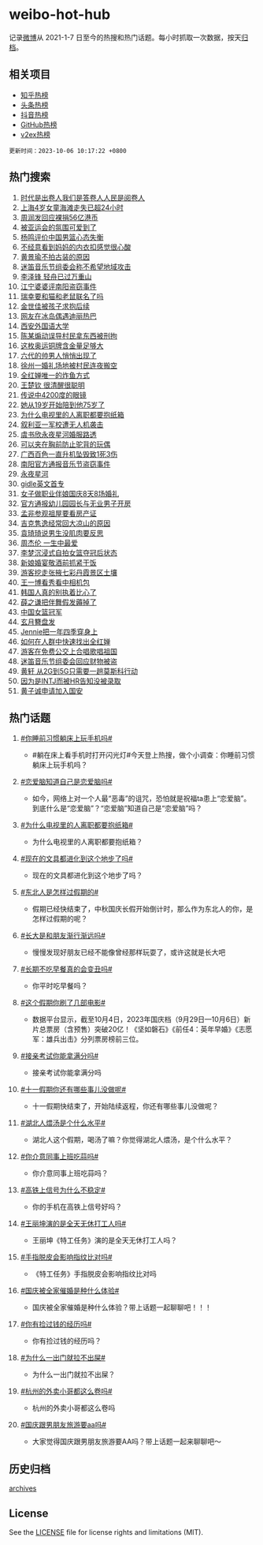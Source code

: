 # weibo-hot-hub

记录[微博](https://www.weibo.com)从 2021-1-7 日至今的热搜和热门话题。每小时抓取一次数据，按天[归档](archives)。

## 相关项目

- [知乎热榜](https://github.com/lonnyzhang423/zhihu-hot-hub)
- [头条热榜](https://github.com/lonnyzhang423/toutiao-hot-hub)
- [抖音热榜](https://github.com/lonnyzhang423/douyin-hot-hub)
- [GitHub热榜](https://github.com/lonnyzhang423/github-hot-hub)
- [v2ex热榜](https://github.com/lonnyzhang423/v2ex-hot-hub)


`更新时间：2023-10-06 10:17:22 +0800`

## 热门搜索

1. [时代是出卷人我们是答卷人人民是阅卷人](https://m.weibo.cn/search?containerid=100103type%3D1%26t%3D10%26q%3D%23%E6%97%B6%E4%BB%A3%E6%98%AF%E5%87%BA%E5%8D%B7%E4%BA%BA%E6%88%91%E4%BB%AC%E6%98%AF%E7%AD%94%E5%8D%B7%E4%BA%BA%E4%BA%BA%E6%B0%91%E6%98%AF%E9%98%85%E5%8D%B7%E4%BA%BA%23&stream_entry_id=51&isnewpage=1&extparam=seat%3D1%26cate%3D10103%26dgr%3D0%26pos%3D0%26q%3D%2523%25E6%2597%25B6%25E4%25BB%25A3%25E6%2598%25AF%25E5%2587%25BA%25E5%258D%25B7%25E4%25BA%25BA%25E6%2588%2591%25E4%25BB%25AC%25E6%2598%25AF%25E7%25AD%2594%25E5%258D%25B7%25E4%25BA%25BA%25E4%25BA%25BA%25E6%25B0%2591%25E6%2598%25AF%25E9%2598%2585%25E5%258D%25B7%25E4%25BA%25BA%2523%26c_type%3D51%26filter_type%3Drealtimehot%26stream_entry_id%3D51%26display_time%3D1696558641%26pre_seqid%3D169655864114902715671)
1. [上海4岁女童海滩走失已超24小时](https://m.weibo.cn/search?containerid=100103type%3D1%26t%3D10%26q%3D%23%E4%B8%8A%E6%B5%B74%E5%B2%81%E5%A5%B3%E7%AB%A5%E6%B5%B7%E6%BB%A9%E8%B5%B0%E5%A4%B1%E5%B7%B2%E8%B6%8524%E5%B0%8F%E6%97%B6%23&stream_entry_id=31&isnewpage=1&extparam=seat%3D1%26cate%3D5001%26band_rank%3D1%26pos%3D0%26q%3D%2523%25E4%25B8%258A%25E6%25B5%25B74%25E5%25B2%2581%25E5%25A5%25B3%25E7%25AB%25A5%25E6%25B5%25B7%25E6%25BB%25A9%25E8%25B5%25B0%25E5%25A4%25B1%25E5%25B7%25B2%25E8%25B6%258524%25E5%25B0%258F%25E6%2597%25B6%2523%26flag%3D2%26dgr%3D0%26filter_type%3Drealtimehot%26stream_entry_id%3D31%26realpos%3D1%26c_type%3D31%26lcate%3D5001%26display_time%3D1696558641%26pre_seqid%3D169655864114902715671)
1. [周润发回应裸捐56亿港币](https://m.weibo.cn/search?containerid=100103type%3D1%26t%3D10%26q%3D%23%E5%91%A8%E6%B6%A6%E5%8F%91%E5%9B%9E%E5%BA%94%E8%A3%B8%E6%8D%9056%E4%BA%BF%E6%B8%AF%E5%B8%81%23&stream_entry_id=31&isnewpage=1&extparam=seat%3D1%26cate%3D5001%26band_rank%3D2%26pos%3D1%26q%3D%2523%25E5%2591%25A8%25E6%25B6%25A6%25E5%258F%2591%25E5%259B%259E%25E5%25BA%2594%25E8%25A3%25B8%25E6%258D%259056%25E4%25BA%25BF%25E6%25B8%25AF%25E5%25B8%2581%2523%26flag%3D2%26dgr%3D0%26filter_type%3Drealtimehot%26stream_entry_id%3D31%26realpos%3D2%26c_type%3D31%26lcate%3D5001%26display_time%3D1696558641%26pre_seqid%3D169655864114902715671)
1. [被亚运会的氛围可爱到了](https://m.weibo.cn/search?containerid=100103type%3D1%26t%3D10%26q%3D%23%E8%A2%AB%E4%BA%9A%E8%BF%90%E4%BC%9A%E7%9A%84%E6%B0%9B%E5%9B%B4%E5%8F%AF%E7%88%B1%E5%88%B0%E4%BA%86%23&stream_entry_id=31&isnewpage=1&extparam=seat%3D1%26cate%3D5001%26band_rank%3D3%26pos%3D2%26q%3D%2523%25E8%25A2%25AB%25E4%25BA%259A%25E8%25BF%2590%25E4%25BC%259A%25E7%259A%2584%25E6%25B0%259B%25E5%259B%25B4%25E5%258F%25AF%25E7%2588%25B1%25E5%2588%25B0%25E4%25BA%2586%2523%26flag%3D0%26dgr%3D0%26filter_type%3Drealtimehot%26stream_entry_id%3D31%26realpos%3D3%26c_type%3D31%26lcate%3D5001%26display_time%3D1696558641%26pre_seqid%3D169655864114902715671)
1. [杨鸣评价中国男篮心态失衡](https://m.weibo.cn/search?containerid=100103type%3D1%26t%3D10%26q%3D%23%E6%9D%A8%E9%B8%A3%E8%AF%84%E4%BB%B7%E4%B8%AD%E5%9B%BD%E7%94%B7%E7%AF%AE%E5%BF%83%E6%80%81%E5%A4%B1%E8%A1%A1%23&stream_entry_id=31&isnewpage=1&extparam=seat%3D1%26cate%3D5001%26band_rank%3D4%26pos%3D3%26q%3D%2523%25E6%259D%25A8%25E9%25B8%25A3%25E8%25AF%2584%25E4%25BB%25B7%25E4%25B8%25AD%25E5%259B%25BD%25E7%2594%25B7%25E7%25AF%25AE%25E5%25BF%2583%25E6%2580%2581%25E5%25A4%25B1%25E8%25A1%25A1%2523%26flag%3D1%26dgr%3D0%26filter_type%3Drealtimehot%26stream_entry_id%3D31%26realpos%3D4%26c_type%3D31%26lcate%3D5001%26display_time%3D1696558641%26pre_seqid%3D169655864114902715671)
1. [不经意看到妈妈的内衣扣感觉很心酸](https://m.weibo.cn/search?containerid=100103type%3D1%26t%3D10%26q%3D%23%E4%B8%8D%E7%BB%8F%E6%84%8F%E7%9C%8B%E5%88%B0%E5%A6%88%E5%A6%88%E7%9A%84%E5%86%85%E8%A1%A3%E6%89%A3%E6%84%9F%E8%A7%89%E5%BE%88%E5%BF%83%E9%85%B8%23&stream_entry_id=31&isnewpage=1&extparam=seat%3D1%26cate%3D5001%26band_rank%3D5%26pos%3D4%26q%3D%2523%25E4%25B8%258D%25E7%25BB%258F%25E6%2584%258F%25E7%259C%258B%25E5%2588%25B0%25E5%25A6%2588%25E5%25A6%2588%25E7%259A%2584%25E5%2586%2585%25E8%25A1%25A3%25E6%2589%25A3%25E6%2584%259F%25E8%25A7%2589%25E5%25BE%2588%25E5%25BF%2583%25E9%2585%25B8%2523%26flag%3D1%26dgr%3D0%26filter_type%3Drealtimehot%26stream_entry_id%3D31%26realpos%3D5%26c_type%3D31%26lcate%3D5001%26display_time%3D1696558641%26pre_seqid%3D169655864114902715671)
1. [黄景瑜不拍古装的原因](https://m.weibo.cn/search?containerid=100103type%3D1%26t%3D10%26q%3D%23%E9%BB%84%E6%99%AF%E7%91%9C%E4%B8%8D%E6%8B%8D%E5%8F%A4%E8%A3%85%E7%9A%84%E5%8E%9F%E5%9B%A0%23&stream_entry_id=31&isnewpage=1&extparam=seat%3D1%26cate%3D5001%26band_rank%3D6%26pos%3D5%26q%3D%2523%25E9%25BB%2584%25E6%2599%25AF%25E7%2591%259C%25E4%25B8%258D%25E6%258B%258D%25E5%258F%25A4%25E8%25A3%2585%25E7%259A%2584%25E5%258E%259F%25E5%259B%25A0%2523%26flag%3D2%26dgr%3D0%26filter_type%3Drealtimehot%26stream_entry_id%3D31%26realpos%3D6%26c_type%3D31%26lcate%3D5001%26display_time%3D1696558641%26pre_seqid%3D169655864114902715671)
1. [迷笛音乐节组委会称不希望地域攻击](https://m.weibo.cn/search?containerid=100103type%3D1%26t%3D10%26q%3D%23%E8%BF%B7%E7%AC%9B%E9%9F%B3%E4%B9%90%E8%8A%82%E7%BB%84%E5%A7%94%E4%BC%9A%E7%A7%B0%E4%B8%8D%E5%B8%8C%E6%9C%9B%E5%9C%B0%E5%9F%9F%E6%94%BB%E5%87%BB%23&stream_entry_id=31&isnewpage=1&extparam=seat%3D1%26cate%3D5001%26band_rank%3D7%26pos%3D6%26q%3D%2523%25E8%25BF%25B7%25E7%25AC%259B%25E9%259F%25B3%25E4%25B9%2590%25E8%258A%2582%25E7%25BB%2584%25E5%25A7%2594%25E4%25BC%259A%25E7%25A7%25B0%25E4%25B8%258D%25E5%25B8%258C%25E6%259C%259B%25E5%259C%25B0%25E5%259F%259F%25E6%2594%25BB%25E5%2587%25BB%2523%26flag%3D1%26dgr%3D0%26filter_type%3Drealtimehot%26stream_entry_id%3D31%26realpos%3D7%26c_type%3D31%26lcate%3D5001%26display_time%3D1696558641%26pre_seqid%3D169655864114902715671)
1. [李泽锋 轻舟已过万重山](https://m.weibo.cn/search?containerid=100103type%3D1%26t%3D10%26q%3D%E6%9D%8E%E6%B3%BD%E9%94%8B+%E8%BD%BB%E8%88%9F%E5%B7%B2%E8%BF%87%E4%B8%87%E9%87%8D%E5%B1%B1&stream_entry_id=31&isnewpage=1&extparam=seat%3D1%26cate%3D5001%26band_rank%3D8%26pos%3D7%26q%3D%25E6%259D%258E%25E6%25B3%25BD%25E9%2594%258B%2520%25E8%25BD%25BB%25E8%2588%259F%25E5%25B7%25B2%25E8%25BF%2587%25E4%25B8%2587%25E9%2587%258D%25E5%25B1%25B1%26flag%3D0%26dgr%3D0%26filter_type%3Drealtimehot%26stream_entry_id%3D31%26realpos%3D8%26c_type%3D31%26lcate%3D5001%26display_time%3D1696558641%26pre_seqid%3D169655864114902715671)
1. [江宁婆婆评南阳盗窃事件](https://m.weibo.cn/search?containerid=100103type%3D1%26t%3D10%26q%3D%E6%B1%9F%E5%AE%81%E5%A9%86%E5%A9%86%E8%AF%84%E5%8D%97%E9%98%B3%E7%9B%97%E7%AA%83%E4%BA%8B%E4%BB%B6&stream_entry_id=31&isnewpage=1&extparam=seat%3D1%26cate%3D5001%26band_rank%3D9%26pos%3D8%26q%3D%25E6%25B1%259F%25E5%25AE%2581%25E5%25A9%2586%25E5%25A9%2586%25E8%25AF%2584%25E5%258D%2597%25E9%2598%25B3%25E7%259B%2597%25E7%25AA%2583%25E4%25BA%258B%25E4%25BB%25B6%26flag%3D1%26dgr%3D0%26filter_type%3Drealtimehot%26stream_entry_id%3D31%26realpos%3D9%26c_type%3D31%26lcate%3D5001%26display_time%3D1696558641%26pre_seqid%3D169655864114902715671)
1. [瑞幸要和猫和老鼠联名了吗](https://m.weibo.cn/search?containerid=100103type%3D1%26t%3D10%26q%3D%23%E7%91%9E%E5%B9%B8%E8%A6%81%E5%92%8C%E7%8C%AB%E5%92%8C%E8%80%81%E9%BC%A0%E8%81%94%E5%90%8D%E4%BA%86%E5%90%97%23&stream_entry_id=31&isnewpage=1&extparam=seat%3D1%26cate%3D5001%26band_rank%3D10%26pos%3D9%26q%3D%2523%25E7%2591%259E%25E5%25B9%25B8%25E8%25A6%2581%25E5%2592%258C%25E7%258C%25AB%25E5%2592%258C%25E8%2580%2581%25E9%25BC%25A0%25E8%2581%2594%25E5%2590%258D%25E4%25BA%2586%25E5%2590%2597%2523%26flag%3D0%26dgr%3D0%26filter_type%3Drealtimehot%26stream_entry_id%3D31%26realpos%3D10%26c_type%3D31%26lcate%3D5001%26display_time%3D1696558641%26pre_seqid%3D169655864114902715671)
1. [金世佳被孩子求抱后续](https://m.weibo.cn/search?containerid=100103type%3D1%26t%3D10%26q%3D%23%E9%87%91%E4%B8%96%E4%BD%B3%E8%A2%AB%E5%AD%A9%E5%AD%90%E6%B1%82%E6%8A%B1%E5%90%8E%E7%BB%AD%23&stream_entry_id=31&isnewpage=1&extparam=seat%3D1%26cate%3D5001%26band_rank%3D11%26pos%3D10%26q%3D%2523%25E9%2587%2591%25E4%25B8%2596%25E4%25BD%25B3%25E8%25A2%25AB%25E5%25AD%25A9%25E5%25AD%2590%25E6%25B1%2582%25E6%258A%25B1%25E5%2590%258E%25E7%25BB%25AD%2523%26flag%3D2%26dgr%3D0%26filter_type%3Drealtimehot%26stream_entry_id%3D31%26realpos%3D11%26c_type%3D31%26lcate%3D5001%26display_time%3D1696558641%26pre_seqid%3D169655864114902715671)
1. [网友在冰岛偶遇迪丽热巴](https://m.weibo.cn/search?containerid=100103type%3D1%26t%3D10%26q%3D%23%E7%BD%91%E5%8F%8B%E5%9C%A8%E5%86%B0%E5%B2%9B%E5%81%B6%E9%81%87%E8%BF%AA%E4%B8%BD%E7%83%AD%E5%B7%B4%23&stream_entry_id=31&isnewpage=1&extparam=seat%3D1%26cate%3D5001%26band_rank%3D12%26pos%3D11%26q%3D%2523%25E7%25BD%2591%25E5%258F%258B%25E5%259C%25A8%25E5%2586%25B0%25E5%25B2%259B%25E5%2581%25B6%25E9%2581%2587%25E8%25BF%25AA%25E4%25B8%25BD%25E7%2583%25AD%25E5%25B7%25B4%2523%26flag%3D2%26dgr%3D0%26filter_type%3Drealtimehot%26stream_entry_id%3D31%26realpos%3D12%26c_type%3D31%26lcate%3D5001%26display_time%3D1696558641%26pre_seqid%3D169655864114902715671)
1. [西安外国语大学](https://m.weibo.cn/search?containerid=100103type%3D1%26t%3D10%26q%3D%E8%A5%BF%E5%AE%89%E5%A4%96%E5%9B%BD%E8%AF%AD%E5%A4%A7%E5%AD%A6&stream_entry_id=31&isnewpage=1&extparam=seat%3D1%26cate%3D5001%26band_rank%3D13%26pos%3D12%26q%3D%25E8%25A5%25BF%25E5%25AE%2589%25E5%25A4%2596%25E5%259B%25BD%25E8%25AF%25AD%25E5%25A4%25A7%25E5%25AD%25A6%26flag%3D2%26dgr%3D0%26filter_type%3Drealtimehot%26stream_entry_id%3D31%26realpos%3D13%26c_type%3D31%26lcate%3D5001%26display_time%3D1696558641%26pre_seqid%3D169655864114902715671)
1. [陈某煽动误导村民拿东西被刑拘](https://m.weibo.cn/search?containerid=100103type%3D1%26t%3D10%26q%3D%23%E9%99%88%E6%9F%90%E7%85%BD%E5%8A%A8%E8%AF%AF%E5%AF%BC%E6%9D%91%E6%B0%91%E6%8B%BF%E4%B8%9C%E8%A5%BF%E8%A2%AB%E5%88%91%E6%8B%98%23&stream_entry_id=31&isnewpage=1&extparam=seat%3D1%26cate%3D5001%26band_rank%3D14%26pos%3D13%26q%3D%2523%25E9%2599%2588%25E6%259F%2590%25E7%2585%25BD%25E5%258A%25A8%25E8%25AF%25AF%25E5%25AF%25BC%25E6%259D%2591%25E6%25B0%2591%25E6%258B%25BF%25E4%25B8%259C%25E8%25A5%25BF%25E8%25A2%25AB%25E5%2588%2591%25E6%258B%2598%2523%26flag%3D0%26dgr%3D0%26filter_type%3Drealtimehot%26stream_entry_id%3D31%26realpos%3D14%26c_type%3D31%26lcate%3D5001%26display_time%3D1696558641%26pre_seqid%3D169655864114902715671)
1. [这枚奥运铜牌含金量足够大](https://m.weibo.cn/search?containerid=100103type%3D1%26t%3D10%26q%3D%23%E8%BF%99%E6%9E%9A%E5%A5%A5%E8%BF%90%E9%93%9C%E7%89%8C%E5%90%AB%E9%87%91%E9%87%8F%E8%B6%B3%E5%A4%9F%E5%A4%A7%23&stream_entry_id=31&isnewpage=1&extparam=seat%3D1%26cate%3D5001%26band_rank%3D15%26pos%3D14%26q%3D%2523%25E8%25BF%2599%25E6%259E%259A%25E5%25A5%25A5%25E8%25BF%2590%25E9%2593%259C%25E7%2589%258C%25E5%2590%25AB%25E9%2587%2591%25E9%2587%258F%25E8%25B6%25B3%25E5%25A4%259F%25E5%25A4%25A7%2523%26flag%3D0%26dgr%3D0%26filter_type%3Drealtimehot%26stream_entry_id%3D31%26realpos%3D15%26c_type%3D31%26lcate%3D5001%26display_time%3D1696558641%26pre_seqid%3D169655864114902715671)
1. [六代的帅男人悄悄出现了](https://m.weibo.cn/search?containerid=100103type%3D1%26t%3D10%26q%3D%23%E5%85%AD%E4%BB%A3%E7%9A%84%E5%B8%85%E7%94%B7%E4%BA%BA%E6%82%84%E6%82%84%E5%87%BA%E7%8E%B0%E4%BA%86%23&stream_entry_id=31&isnewpage=1&extparam=seat%3D1%26cate%3D5001%26band_rank%3D16%26pos%3D15%26q%3D%2523%25E5%2585%25AD%25E4%25BB%25A3%25E7%259A%2584%25E5%25B8%2585%25E7%2594%25B7%25E4%25BA%25BA%25E6%2582%2584%25E6%2582%2584%25E5%2587%25BA%25E7%258E%25B0%25E4%25BA%2586%2523%26flag%3D1%26dgr%3D0%26filter_type%3Drealtimehot%26stream_entry_id%3D31%26realpos%3D16%26c_type%3D31%26lcate%3D5001%26display_time%3D1696558641%26pre_seqid%3D169655864114902715671)
1. [徐州一婚礼场地被村民连夜搬空](https://m.weibo.cn/search?containerid=100103type%3D1%26t%3D10%26q%3D%23%E5%BE%90%E5%B7%9E%E4%B8%80%E5%A9%9A%E7%A4%BC%E5%9C%BA%E5%9C%B0%E8%A2%AB%E6%9D%91%E6%B0%91%E8%BF%9E%E5%A4%9C%E6%90%AC%E7%A9%BA%23&stream_entry_id=31&isnewpage=1&extparam=seat%3D1%26cate%3D5001%26band_rank%3D17%26pos%3D16%26q%3D%2523%25E5%25BE%2590%25E5%25B7%259E%25E4%25B8%2580%25E5%25A9%259A%25E7%25A4%25BC%25E5%259C%25BA%25E5%259C%25B0%25E8%25A2%25AB%25E6%259D%2591%25E6%25B0%2591%25E8%25BF%259E%25E5%25A4%259C%25E6%2590%25AC%25E7%25A9%25BA%2523%26flag%3D0%26dgr%3D0%26filter_type%3Drealtimehot%26stream_entry_id%3D31%26realpos%3D17%26c_type%3D31%26lcate%3D5001%26display_time%3D1696558641%26pre_seqid%3D169655864114902715671)
1. [全红婵唯一的炸鱼方式](https://m.weibo.cn/search?containerid=100103type%3D1%26t%3D10%26q%3D%23%E5%85%A8%E7%BA%A2%E5%A9%B5%E5%94%AF%E4%B8%80%E7%9A%84%E7%82%B8%E9%B1%BC%E6%96%B9%E5%BC%8F%23&stream_entry_id=31&isnewpage=1&extparam=seat%3D1%26cate%3D5001%26band_rank%3D18%26pos%3D17%26q%3D%2523%25E5%2585%25A8%25E7%25BA%25A2%25E5%25A9%25B5%25E5%2594%25AF%25E4%25B8%2580%25E7%259A%2584%25E7%2582%25B8%25E9%25B1%25BC%25E6%2596%25B9%25E5%25BC%258F%2523%26flag%3D0%26dgr%3D0%26filter_type%3Drealtimehot%26stream_entry_id%3D31%26realpos%3D18%26c_type%3D31%26lcate%3D5001%26display_time%3D1696558641%26pre_seqid%3D169655864114902715671)
1. [王楚钦 很清醒很聪明](https://m.weibo.cn/search?containerid=100103type%3D1%26t%3D10%26q%3D%E7%8E%8B%E6%A5%9A%E9%92%A6+%E5%BE%88%E6%B8%85%E9%86%92%E5%BE%88%E8%81%AA%E6%98%8E&stream_entry_id=31&isnewpage=1&extparam=seat%3D1%26cate%3D5001%26band_rank%3D19%26pos%3D18%26q%3D%25E7%258E%258B%25E6%25A5%259A%25E9%2592%25A6%2520%25E5%25BE%2588%25E6%25B8%2585%25E9%2586%2592%25E5%25BE%2588%25E8%2581%25AA%25E6%2598%258E%26flag%3D1%26dgr%3D0%26filter_type%3Drealtimehot%26stream_entry_id%3D31%26realpos%3D19%26c_type%3D31%26lcate%3D5001%26display_time%3D1696558641%26pre_seqid%3D169655864114902715671)
1. [传说中4200度的眼镜](https://m.weibo.cn/search?containerid=100103type%3D1%26t%3D10%26q%3D%E4%BC%A0%E8%AF%B4%E4%B8%AD4200%E5%BA%A6%E7%9A%84%E7%9C%BC%E9%95%9C&stream_entry_id=31&isnewpage=1&extparam=seat%3D1%26cate%3D5001%26band_rank%3D20%26pos%3D19%26q%3D%25E4%25BC%25A0%25E8%25AF%25B4%25E4%25B8%25AD4200%25E5%25BA%25A6%25E7%259A%2584%25E7%259C%25BC%25E9%2595%259C%26flag%3D1%26dgr%3D0%26filter_type%3Drealtimehot%26stream_entry_id%3D31%26realpos%3D20%26c_type%3D31%26lcate%3D5001%26display_time%3D1696558641%26pre_seqid%3D169655864114902715671)
1. [她从19岁开始陪到他75岁了](https://m.weibo.cn/search?containerid=100103type%3D1%26t%3D10%26q%3D%E5%A5%B9%E4%BB%8E19%E5%B2%81%E5%BC%80%E5%A7%8B%E9%99%AA%E5%88%B0%E4%BB%9675%E5%B2%81%E4%BA%86&stream_entry_id=31&isnewpage=1&extparam=seat%3D1%26cate%3D5001%26band_rank%3D21%26pos%3D20%26q%3D%25E5%25A5%25B9%25E4%25BB%258E19%25E5%25B2%2581%25E5%25BC%2580%25E5%25A7%258B%25E9%2599%25AA%25E5%2588%25B0%25E4%25BB%259675%25E5%25B2%2581%25E4%25BA%2586%26flag%3D0%26dgr%3D0%26filter_type%3Drealtimehot%26stream_entry_id%3D31%26realpos%3D21%26c_type%3D31%26lcate%3D5001%26display_time%3D1696558641%26pre_seqid%3D169655864114902715671)
1. [为什么电视里的人离职都要抱纸箱](https://m.weibo.cn/search?containerid=100103type%3D1%26t%3D10%26q%3D%23%E4%B8%BA%E4%BB%80%E4%B9%88%E7%94%B5%E8%A7%86%E9%87%8C%E7%9A%84%E4%BA%BA%E7%A6%BB%E8%81%8C%E9%83%BD%E8%A6%81%E6%8A%B1%E7%BA%B8%E7%AE%B1%23&stream_entry_id=31&isnewpage=1&extparam=seat%3D1%26cate%3D5001%26band_rank%3D22%26pos%3D21%26q%3D%2523%25E4%25B8%25BA%25E4%25BB%2580%25E4%25B9%2588%25E7%2594%25B5%25E8%25A7%2586%25E9%2587%258C%25E7%259A%2584%25E4%25BA%25BA%25E7%25A6%25BB%25E8%2581%258C%25E9%2583%25BD%25E8%25A6%2581%25E6%258A%25B1%25E7%25BA%25B8%25E7%25AE%25B1%2523%26flag%3D1%26dgr%3D0%26filter_type%3Drealtimehot%26stream_entry_id%3D31%26realpos%3D22%26c_type%3D31%26lcate%3D5001%26display_time%3D1696558641%26pre_seqid%3D169655864114902715671)
1. [叙利亚一军校遭无人机袭击](https://m.weibo.cn/search?containerid=100103type%3D1%26t%3D10%26q%3D%23%E5%8F%99%E5%88%A9%E4%BA%9A%E4%B8%80%E5%86%9B%E6%A0%A1%E9%81%AD%E6%97%A0%E4%BA%BA%E6%9C%BA%E8%A2%AD%E5%87%BB%23&stream_entry_id=31&isnewpage=1&extparam=seat%3D1%26cate%3D5001%26band_rank%3D23%26pos%3D22%26q%3D%2523%25E5%258F%2599%25E5%2588%25A9%25E4%25BA%259A%25E4%25B8%2580%25E5%2586%259B%25E6%25A0%25A1%25E9%2581%25AD%25E6%2597%25A0%25E4%25BA%25BA%25E6%259C%25BA%25E8%25A2%25AD%25E5%2587%25BB%2523%26flag%3D0%26dgr%3D0%26filter_type%3Drealtimehot%26stream_entry_id%3D31%26realpos%3D23%26c_type%3D31%26lcate%3D5001%26display_time%3D1696558641%26pre_seqid%3D169655864114902715671)
1. [虞书欣永夜星河婚服路透](https://m.weibo.cn/search?containerid=100103type%3D1%26t%3D10%26q%3D%23%E8%99%9E%E4%B9%A6%E6%AC%A3%E6%B0%B8%E5%A4%9C%E6%98%9F%E6%B2%B3%E5%A9%9A%E6%9C%8D%E8%B7%AF%E9%80%8F%23&stream_entry_id=31&isnewpage=1&extparam=seat%3D1%26cate%3D5001%26band_rank%3D24%26pos%3D23%26q%3D%2523%25E8%2599%259E%25E4%25B9%25A6%25E6%25AC%25A3%25E6%25B0%25B8%25E5%25A4%259C%25E6%2598%259F%25E6%25B2%25B3%25E5%25A9%259A%25E6%259C%258D%25E8%25B7%25AF%25E9%2580%258F%2523%26flag%3D0%26dgr%3D0%26filter_type%3Drealtimehot%26stream_entry_id%3D31%26realpos%3D24%26c_type%3D31%26lcate%3D5001%26display_time%3D1696558641%26pre_seqid%3D169655864114902715671)
1. [可以夹在胸前防止驼背的玩偶](https://m.weibo.cn/search?containerid=100103type%3D1%26t%3D10%26q%3D%E5%8F%AF%E4%BB%A5%E5%A4%B9%E5%9C%A8%E8%83%B8%E5%89%8D%E9%98%B2%E6%AD%A2%E9%A9%BC%E8%83%8C%E7%9A%84%E7%8E%A9%E5%81%B6&stream_entry_id=31&isnewpage=1&extparam=seat%3D1%26cate%3D5001%26band_rank%3D25%26pos%3D24%26q%3D%25E5%258F%25AF%25E4%25BB%25A5%25E5%25A4%25B9%25E5%259C%25A8%25E8%2583%25B8%25E5%2589%258D%25E9%2598%25B2%25E6%25AD%25A2%25E9%25A9%25BC%25E8%2583%258C%25E7%259A%2584%25E7%258E%25A9%25E5%2581%25B6%26flag%3D0%26dgr%3D0%26filter_type%3Drealtimehot%26stream_entry_id%3D31%26realpos%3D25%26c_type%3D31%26lcate%3D5001%26display_time%3D1696558641%26pre_seqid%3D169655864114902715671)
1. [广西百色一直升机坠毁致1死3伤](https://m.weibo.cn/search?containerid=100103type%3D1%26t%3D10%26q%3D%23%E5%B9%BF%E8%A5%BF%E7%99%BE%E8%89%B2%E4%B8%80%E7%9B%B4%E5%8D%87%E6%9C%BA%E5%9D%A0%E6%AF%81%E8%87%B41%E6%AD%BB3%E4%BC%A4%23&stream_entry_id=31&isnewpage=1&extparam=seat%3D1%26cate%3D5001%26band_rank%3D26%26pos%3D25%26q%3D%2523%25E5%25B9%25BF%25E8%25A5%25BF%25E7%2599%25BE%25E8%2589%25B2%25E4%25B8%2580%25E7%259B%25B4%25E5%258D%2587%25E6%259C%25BA%25E5%259D%25A0%25E6%25AF%2581%25E8%2587%25B41%25E6%25AD%25BB3%25E4%25BC%25A4%2523%26flag%3D0%26dgr%3D0%26filter_type%3Drealtimehot%26stream_entry_id%3D31%26realpos%3D26%26c_type%3D31%26lcate%3D5001%26display_time%3D1696558641%26pre_seqid%3D169655864114902715671)
1. [南阳官方通报音乐节盗窃事件](https://m.weibo.cn/search?containerid=100103type%3D1%26t%3D10%26q%3D%23%E5%8D%97%E9%98%B3%E5%AE%98%E6%96%B9%E9%80%9A%E6%8A%A5%E9%9F%B3%E4%B9%90%E8%8A%82%E7%9B%97%E7%AA%83%E4%BA%8B%E4%BB%B6%23&stream_entry_id=31&isnewpage=1&extparam=seat%3D1%26cate%3D5001%26band_rank%3D27%26pos%3D26%26q%3D%2523%25E5%258D%2597%25E9%2598%25B3%25E5%25AE%2598%25E6%2596%25B9%25E9%2580%259A%25E6%258A%25A5%25E9%259F%25B3%25E4%25B9%2590%25E8%258A%2582%25E7%259B%2597%25E7%25AA%2583%25E4%25BA%258B%25E4%25BB%25B6%2523%26flag%3D0%26dgr%3D0%26filter_type%3Drealtimehot%26stream_entry_id%3D31%26realpos%3D27%26c_type%3D31%26lcate%3D5001%26display_time%3D1696558641%26pre_seqid%3D169655864114902715671)
1. [永夜星河](https://m.weibo.cn/search?containerid=100103type%3D1%26t%3D10%26q%3D%E6%B0%B8%E5%A4%9C%E6%98%9F%E6%B2%B3&stream_entry_id=31&isnewpage=1&extparam=seat%3D1%26cate%3D5001%26band_rank%3D28%26pos%3D27%26q%3D%25E6%25B0%25B8%25E5%25A4%259C%25E6%2598%259F%25E6%25B2%25B3%26flag%3D1%26dgr%3D0%26filter_type%3Drealtimehot%26stream_entry_id%3D31%26realpos%3D28%26c_type%3D31%26lcate%3D5001%26display_time%3D1696558641%26pre_seqid%3D169655864114902715671)
1. [gidle英文首专](https://m.weibo.cn/search?containerid=100103type%3D1%26t%3D10%26q%3D%23gidle%E8%8B%B1%E6%96%87%E9%A6%96%E4%B8%93%23&stream_entry_id=31&isnewpage=1&extparam=seat%3D1%26cate%3D5001%26band_rank%3D29%26pos%3D28%26q%3D%2523gidle%25E8%258B%25B1%25E6%2596%2587%25E9%25A6%2596%25E4%25B8%2593%2523%26flag%3D1%26dgr%3D0%26filter_type%3Drealtimehot%26stream_entry_id%3D31%26realpos%3D29%26c_type%3D31%26lcate%3D5001%26display_time%3D1696558641%26pre_seqid%3D169655864114902715671)
1. [女子做职业伴娘国庆8天8场婚礼](https://m.weibo.cn/search?containerid=100103type%3D1%26t%3D10%26q%3D%23%E5%A5%B3%E5%AD%90%E5%81%9A%E8%81%8C%E4%B8%9A%E4%BC%B4%E5%A8%98%E5%9B%BD%E5%BA%868%E5%A4%A98%E5%9C%BA%E5%A9%9A%E7%A4%BC%23&stream_entry_id=31&isnewpage=1&extparam=seat%3D1%26cate%3D5001%26band_rank%3D30%26pos%3D29%26q%3D%2523%25E5%25A5%25B3%25E5%25AD%2590%25E5%2581%259A%25E8%2581%258C%25E4%25B8%259A%25E4%25BC%25B4%25E5%25A8%2598%25E5%259B%25BD%25E5%25BA%25868%25E5%25A4%25A98%25E5%259C%25BA%25E5%25A9%259A%25E7%25A4%25BC%2523%26flag%3D0%26dgr%3D0%26filter_type%3Drealtimehot%26stream_entry_id%3D31%26realpos%3D30%26c_type%3D31%26lcate%3D5001%26display_time%3D1696558641%26pre_seqid%3D169655864114902715671)
1. [官方通报幼儿园园长与无业男子开房](https://m.weibo.cn/search?containerid=100103type%3D1%26t%3D10%26q%3D%23%E5%AE%98%E6%96%B9%E9%80%9A%E6%8A%A5%E5%B9%BC%E5%84%BF%E5%9B%AD%E5%9B%AD%E9%95%BF%E4%B8%8E%E6%97%A0%E4%B8%9A%E7%94%B7%E5%AD%90%E5%BC%80%E6%88%BF%23&stream_entry_id=31&isnewpage=1&extparam=seat%3D1%26cate%3D5001%26band_rank%3D31%26pos%3D30%26q%3D%2523%25E5%25AE%2598%25E6%2596%25B9%25E9%2580%259A%25E6%258A%25A5%25E5%25B9%25BC%25E5%2584%25BF%25E5%259B%25AD%25E5%259B%25AD%25E9%2595%25BF%25E4%25B8%258E%25E6%2597%25A0%25E4%25B8%259A%25E7%2594%25B7%25E5%25AD%2590%25E5%25BC%2580%25E6%2588%25BF%2523%26flag%3D1%26dgr%3D0%26filter_type%3Drealtimehot%26stream_entry_id%3D31%26realpos%3D31%26c_type%3D31%26lcate%3D5001%26display_time%3D1696558641%26pre_seqid%3D169655864114902715671)
1. [孟非参观祖屋要看房产证](https://m.weibo.cn/search?containerid=100103type%3D1%26t%3D10%26q%3D%23%E5%AD%9F%E9%9D%9E%E5%8F%82%E8%A7%82%E7%A5%96%E5%B1%8B%E8%A6%81%E7%9C%8B%E6%88%BF%E4%BA%A7%E8%AF%81%23&stream_entry_id=31&isnewpage=1&extparam=seat%3D1%26cate%3D5001%26band_rank%3D32%26pos%3D31%26q%3D%2523%25E5%25AD%259F%25E9%259D%259E%25E5%258F%2582%25E8%25A7%2582%25E7%25A5%2596%25E5%25B1%258B%25E8%25A6%2581%25E7%259C%258B%25E6%2588%25BF%25E4%25BA%25A7%25E8%25AF%2581%2523%26flag%3D1%26dgr%3D0%26filter_type%3Drealtimehot%26stream_entry_id%3D31%26realpos%3D32%26c_type%3D31%26lcate%3D5001%26display_time%3D1696558641%26pre_seqid%3D169655864114902715671)
1. [吉克隽逸经常回大凉山的原因](https://m.weibo.cn/search?containerid=100103type%3D1%26t%3D10%26q%3D%23%E5%90%89%E5%85%8B%E9%9A%BD%E9%80%B8%E7%BB%8F%E5%B8%B8%E5%9B%9E%E5%A4%A7%E5%87%89%E5%B1%B1%E7%9A%84%E5%8E%9F%E5%9B%A0%23&stream_entry_id=31&isnewpage=1&extparam=seat%3D1%26cate%3D5001%26band_rank%3D33%26pos%3D32%26q%3D%2523%25E5%2590%2589%25E5%2585%258B%25E9%259A%25BD%25E9%2580%25B8%25E7%25BB%258F%25E5%25B8%25B8%25E5%259B%259E%25E5%25A4%25A7%25E5%2587%2589%25E5%25B1%25B1%25E7%259A%2584%25E5%258E%259F%25E5%259B%25A0%2523%26flag%3D1%26dgr%3D0%26filter_type%3Drealtimehot%26stream_entry_id%3D31%26realpos%3D33%26c_type%3D31%26lcate%3D5001%26display_time%3D1696558641%26pre_seqid%3D169655864114902715671)
1. [袁琦琦说男生没肌肉要反思](https://m.weibo.cn/search?containerid=100103type%3D1%26t%3D10%26q%3D%23%E8%A2%81%E7%90%A6%E7%90%A6%E8%AF%B4%E7%94%B7%E7%94%9F%E6%B2%A1%E8%82%8C%E8%82%89%E8%A6%81%E5%8F%8D%E6%80%9D%23&stream_entry_id=31&isnewpage=1&extparam=seat%3D1%26cate%3D5001%26band_rank%3D34%26pos%3D33%26q%3D%2523%25E8%25A2%2581%25E7%2590%25A6%25E7%2590%25A6%25E8%25AF%25B4%25E7%2594%25B7%25E7%2594%259F%25E6%25B2%25A1%25E8%2582%258C%25E8%2582%2589%25E8%25A6%2581%25E5%258F%258D%25E6%2580%259D%2523%26flag%3D1%26dgr%3D0%26filter_type%3Drealtimehot%26stream_entry_id%3D31%26realpos%3D34%26c_type%3D31%26lcate%3D5001%26display_time%3D1696558641%26pre_seqid%3D169655864114902715671)
1. [周杰伦 一生中最爱](https://m.weibo.cn/search?containerid=100103type%3D1%26t%3D10%26q%3D%E5%91%A8%E6%9D%B0%E4%BC%A6+%E4%B8%80%E7%94%9F%E4%B8%AD%E6%9C%80%E7%88%B1&stream_entry_id=31&isnewpage=1&extparam=seat%3D1%26cate%3D5001%26band_rank%3D35%26pos%3D34%26q%3D%25E5%2591%25A8%25E6%259D%25B0%25E4%25BC%25A6%2520%25E4%25B8%2580%25E7%2594%259F%25E4%25B8%25AD%25E6%259C%2580%25E7%2588%25B1%26flag%3D1%26dgr%3D0%26filter_type%3Drealtimehot%26stream_entry_id%3D31%26realpos%3D35%26c_type%3D31%26lcate%3D5001%26display_time%3D1696558641%26pre_seqid%3D169655864114902715671)
1. [李梦沉浸式自拍女篮夺冠后状态](https://m.weibo.cn/search?containerid=100103type%3D1%26t%3D10%26q%3D%23%E6%9D%8E%E6%A2%A6%E6%B2%89%E6%B5%B8%E5%BC%8F%E8%87%AA%E6%8B%8D%E5%A5%B3%E7%AF%AE%E5%A4%BA%E5%86%A0%E5%90%8E%E7%8A%B6%E6%80%81%23&stream_entry_id=31&isnewpage=1&extparam=seat%3D1%26cate%3D5001%26band_rank%3D36%26pos%3D35%26q%3D%2523%25E6%259D%258E%25E6%25A2%25A6%25E6%25B2%2589%25E6%25B5%25B8%25E5%25BC%258F%25E8%2587%25AA%25E6%258B%258D%25E5%25A5%25B3%25E7%25AF%25AE%25E5%25A4%25BA%25E5%2586%25A0%25E5%2590%258E%25E7%258A%25B6%25E6%2580%2581%2523%26flag%3D1%26dgr%3D0%26filter_type%3Drealtimehot%26stream_entry_id%3D31%26realpos%3D36%26c_type%3D31%26lcate%3D5001%26display_time%3D1696558641%26pre_seqid%3D169655864114902715671)
1. [新娘婚宴敬酒前抓紧干饭](https://m.weibo.cn/search?containerid=100103type%3D1%26t%3D10%26q%3D%23%E6%96%B0%E5%A8%98%E5%A9%9A%E5%AE%B4%E6%95%AC%E9%85%92%E5%89%8D%E6%8A%93%E7%B4%A7%E5%B9%B2%E9%A5%AD%23&stream_entry_id=31&isnewpage=1&extparam=seat%3D1%26cate%3D5001%26band_rank%3D37%26pos%3D36%26q%3D%2523%25E6%2596%25B0%25E5%25A8%2598%25E5%25A9%259A%25E5%25AE%25B4%25E6%2595%25AC%25E9%2585%2592%25E5%2589%258D%25E6%258A%2593%25E7%25B4%25A7%25E5%25B9%25B2%25E9%25A5%25AD%2523%26flag%3D1%26dgr%3D0%26filter_type%3Drealtimehot%26stream_entry_id%3D31%26realpos%3D37%26c_type%3D31%26lcate%3D5001%26display_time%3D1696558641%26pre_seqid%3D169655864114902715671)
1. [游客挖走张掖七彩丹霞景区土壤](https://m.weibo.cn/search?containerid=100103type%3D1%26t%3D10%26q%3D%23%E6%B8%B8%E5%AE%A2%E6%8C%96%E8%B5%B0%E5%BC%A0%E6%8E%96%E4%B8%83%E5%BD%A9%E4%B8%B9%E9%9C%9E%E6%99%AF%E5%8C%BA%E5%9C%9F%E5%A3%A4%23&stream_entry_id=31&isnewpage=1&extparam=seat%3D1%26cate%3D5001%26band_rank%3D38%26pos%3D37%26q%3D%2523%25E6%25B8%25B8%25E5%25AE%25A2%25E6%258C%2596%25E8%25B5%25B0%25E5%25BC%25A0%25E6%258E%2596%25E4%25B8%2583%25E5%25BD%25A9%25E4%25B8%25B9%25E9%259C%259E%25E6%2599%25AF%25E5%258C%25BA%25E5%259C%259F%25E5%25A3%25A4%2523%26flag%3D0%26dgr%3D0%26filter_type%3Drealtimehot%26stream_entry_id%3D31%26realpos%3D38%26c_type%3D31%26lcate%3D5001%26display_time%3D1696558641%26pre_seqid%3D169655864114902715671)
1. [王一博看秀看中相机包](https://m.weibo.cn/search?containerid=100103type%3D1%26t%3D10%26q%3D%23%E7%8E%8B%E4%B8%80%E5%8D%9A%E7%9C%8B%E7%A7%80%E7%9C%8B%E4%B8%AD%E7%9B%B8%E6%9C%BA%E5%8C%85%23&stream_entry_id=31&isnewpage=1&extparam=seat%3D1%26cate%3D5001%26band_rank%3D39%26pos%3D38%26q%3D%2523%25E7%258E%258B%25E4%25B8%2580%25E5%258D%259A%25E7%259C%258B%25E7%25A7%2580%25E7%259C%258B%25E4%25B8%25AD%25E7%259B%25B8%25E6%259C%25BA%25E5%258C%2585%2523%26flag%3D0%26dgr%3D0%26filter_type%3Drealtimehot%26stream_entry_id%3D31%26realpos%3D39%26c_type%3D31%26lcate%3D5001%26display_time%3D1696558641%26pre_seqid%3D169655864114902715671)
1. [韩国人真的别执着比心了](https://m.weibo.cn/search?containerid=100103type%3D1%26t%3D10%26q%3D%23%E9%9F%A9%E5%9B%BD%E4%BA%BA%E7%9C%9F%E7%9A%84%E5%88%AB%E6%89%A7%E7%9D%80%E6%AF%94%E5%BF%83%E4%BA%86%23&stream_entry_id=31&isnewpage=1&extparam=seat%3D1%26cate%3D5001%26band_rank%3D40%26pos%3D39%26q%3D%2523%25E9%259F%25A9%25E5%259B%25BD%25E4%25BA%25BA%25E7%259C%259F%25E7%259A%2584%25E5%2588%25AB%25E6%2589%25A7%25E7%259D%2580%25E6%25AF%2594%25E5%25BF%2583%25E4%25BA%2586%2523%26flag%3D0%26dgr%3D0%26filter_type%3Drealtimehot%26stream_entry_id%3D31%26realpos%3D40%26c_type%3D31%26lcate%3D5001%26display_time%3D1696558641%26pre_seqid%3D169655864114902715671)
1. [薛之谦把伴舞假发薅掉了](https://m.weibo.cn/search?containerid=100103type%3D1%26t%3D10%26q%3D%23%E8%96%9B%E4%B9%8B%E8%B0%A6%E6%8A%8A%E4%BC%B4%E8%88%9E%E5%81%87%E5%8F%91%E8%96%85%E6%8E%89%E4%BA%86%23&stream_entry_id=31&isnewpage=1&extparam=seat%3D1%26cate%3D5001%26band_rank%3D41%26pos%3D40%26q%3D%2523%25E8%2596%259B%25E4%25B9%258B%25E8%25B0%25A6%25E6%258A%258A%25E4%25BC%25B4%25E8%2588%259E%25E5%2581%2587%25E5%258F%2591%25E8%2596%2585%25E6%258E%2589%25E4%25BA%2586%2523%26flag%3D0%26dgr%3D0%26filter_type%3Drealtimehot%26stream_entry_id%3D31%26realpos%3D41%26c_type%3D31%26lcate%3D5001%26display_time%3D1696558641%26pre_seqid%3D169655864114902715671)
1. [中国女篮冠军](https://m.weibo.cn/search?containerid=100103type%3D1%26t%3D10%26q%3D%23%E4%B8%AD%E5%9B%BD%E5%A5%B3%E7%AF%AE%E5%86%A0%E5%86%9B%23&stream_entry_id=31&isnewpage=1&extparam=seat%3D1%26cate%3D5001%26band_rank%3D42%26pos%3D41%26q%3D%2523%25E4%25B8%25AD%25E5%259B%25BD%25E5%25A5%25B3%25E7%25AF%25AE%25E5%2586%25A0%25E5%2586%259B%2523%26flag%3D0%26dgr%3D0%26filter_type%3Drealtimehot%26stream_entry_id%3D31%26realpos%3D42%26c_type%3D31%26lcate%3D5001%26display_time%3D1696558641%26pre_seqid%3D169655864114902715671)
1. [玄月簪盘发](https://m.weibo.cn/search?containerid=100103type%3D1%26t%3D10%26q%3D%23%E7%8E%84%E6%9C%88%E7%B0%AA%E7%9B%98%E5%8F%91%23&stream_entry_id=31&isnewpage=1&extparam=seat%3D1%26cate%3D5001%26band_rank%3D43%26pos%3D42%26q%3D%2523%25E7%258E%2584%25E6%259C%2588%25E7%25B0%25AA%25E7%259B%2598%25E5%258F%2591%2523%26flag%3D1%26dgr%3D0%26filter_type%3Drealtimehot%26stream_entry_id%3D31%26realpos%3D43%26c_type%3D31%26lcate%3D5001%26display_time%3D1696558641%26pre_seqid%3D169655864114902715671)
1. [Jennie把一年四季穿身上](https://m.weibo.cn/search?containerid=100103type%3D1%26t%3D10%26q%3D%23Jennie%E6%8A%8A%E4%B8%80%E5%B9%B4%E5%9B%9B%E5%AD%A3%E7%A9%BF%E8%BA%AB%E4%B8%8A%23&stream_entry_id=31&isnewpage=1&extparam=seat%3D1%26cate%3D5001%26band_rank%3D44%26pos%3D43%26q%3D%2523Jennie%25E6%258A%258A%25E4%25B8%2580%25E5%25B9%25B4%25E5%259B%259B%25E5%25AD%25A3%25E7%25A9%25BF%25E8%25BA%25AB%25E4%25B8%258A%2523%26flag%3D0%26dgr%3D0%26filter_type%3Drealtimehot%26stream_entry_id%3D31%26realpos%3D44%26c_type%3D31%26lcate%3D5001%26display_time%3D1696558641%26pre_seqid%3D169655864114902715671)
1. [如何在人群中快速找出全红婵](https://m.weibo.cn/search?containerid=100103type%3D1%26t%3D10%26q%3D%23%E5%A6%82%E4%BD%95%E5%9C%A8%E4%BA%BA%E7%BE%A4%E4%B8%AD%E5%BF%AB%E9%80%9F%E6%89%BE%E5%87%BA%E5%85%A8%E7%BA%A2%E5%A9%B5%23&stream_entry_id=31&isnewpage=1&extparam=seat%3D1%26cate%3D5001%26band_rank%3D45%26pos%3D44%26q%3D%2523%25E5%25A6%2582%25E4%25BD%2595%25E5%259C%25A8%25E4%25BA%25BA%25E7%25BE%25A4%25E4%25B8%25AD%25E5%25BF%25AB%25E9%2580%259F%25E6%2589%25BE%25E5%2587%25BA%25E5%2585%25A8%25E7%25BA%25A2%25E5%25A9%25B5%2523%26flag%3D1%26dgr%3D0%26filter_type%3Drealtimehot%26stream_entry_id%3D31%26realpos%3D45%26c_type%3D31%26lcate%3D5001%26display_time%3D1696558641%26pre_seqid%3D169655864114902715671)
1. [游客在免费公交上合唱歌唱祖国](https://m.weibo.cn/search?containerid=100103type%3D1%26t%3D10%26q%3D%23%E6%B8%B8%E5%AE%A2%E5%9C%A8%E5%85%8D%E8%B4%B9%E5%85%AC%E4%BA%A4%E4%B8%8A%E5%90%88%E5%94%B1%E6%AD%8C%E5%94%B1%E7%A5%96%E5%9B%BD%23&stream_entry_id=31&isnewpage=1&extparam=seat%3D1%26cate%3D5001%26band_rank%3D46%26pos%3D45%26q%3D%2523%25E6%25B8%25B8%25E5%25AE%25A2%25E5%259C%25A8%25E5%2585%258D%25E8%25B4%25B9%25E5%2585%25AC%25E4%25BA%25A4%25E4%25B8%258A%25E5%2590%2588%25E5%2594%25B1%25E6%25AD%258C%25E5%2594%25B1%25E7%25A5%2596%25E5%259B%25BD%2523%26flag%3D32768%26dgr%3D0%26filter_type%3Drealtimehot%26stream_entry_id%3D31%26realpos%3D46%26c_type%3D31%26lcate%3D5001%26display_time%3D1696558641%26pre_seqid%3D169655864114902715671)
1. [迷笛音乐节组委会回应财物被盗](https://m.weibo.cn/search?containerid=100103type%3D1%26t%3D10%26q%3D%23%E8%BF%B7%E7%AC%9B%E9%9F%B3%E4%B9%90%E8%8A%82%E7%BB%84%E5%A7%94%E4%BC%9A%E5%9B%9E%E5%BA%94%E8%B4%A2%E7%89%A9%E8%A2%AB%E7%9B%97%23&stream_entry_id=31&isnewpage=1&extparam=seat%3D1%26cate%3D5001%26band_rank%3D47%26pos%3D46%26q%3D%2523%25E8%25BF%25B7%25E7%25AC%259B%25E9%259F%25B3%25E4%25B9%2590%25E8%258A%2582%25E7%25BB%2584%25E5%25A7%2594%25E4%25BC%259A%25E5%259B%259E%25E5%25BA%2594%25E8%25B4%25A2%25E7%2589%25A9%25E8%25A2%25AB%25E7%259B%2597%2523%26flag%3D1%26dgr%3D0%26filter_type%3Drealtimehot%26stream_entry_id%3D31%26realpos%3D47%26c_type%3D31%26lcate%3D5001%26display_time%3D1696558641%26pre_seqid%3D169655864114902715671)
1. [黄轩 从2G到5G只需要一趟莫斯科行动](https://m.weibo.cn/search?containerid=100103type%3D1%26t%3D10%26q%3D%E9%BB%84%E8%BD%A9+%E4%BB%8E2G%E5%88%B05G%E5%8F%AA%E9%9C%80%E8%A6%81%E4%B8%80%E8%B6%9F%E8%8E%AB%E6%96%AF%E7%A7%91%E8%A1%8C%E5%8A%A8&stream_entry_id=31&isnewpage=1&extparam=seat%3D1%26cate%3D5001%26band_rank%3D48%26pos%3D47%26q%3D%25E9%25BB%2584%25E8%25BD%25A9%2520%25E4%25BB%258E2G%25E5%2588%25B05G%25E5%258F%25AA%25E9%259C%2580%25E8%25A6%2581%25E4%25B8%2580%25E8%25B6%259F%25E8%258E%25AB%25E6%2596%25AF%25E7%25A7%2591%25E8%25A1%258C%25E5%258A%25A8%26flag%3D0%26dgr%3D0%26filter_type%3Drealtimehot%26stream_entry_id%3D31%26realpos%3D48%26c_type%3D31%26lcate%3D5001%26display_time%3D1696558641%26pre_seqid%3D169655864114902715671)
1. [因为是INTJ而被HR告知没被录取](https://m.weibo.cn/search?containerid=100103type%3D1%26t%3D10%26q%3D%23%E5%9B%A0%E4%B8%BA%E6%98%AFINTJ%E8%80%8C%E8%A2%ABHR%E5%91%8A%E7%9F%A5%E6%B2%A1%E8%A2%AB%E5%BD%95%E5%8F%96%23&stream_entry_id=31&isnewpage=1&extparam=seat%3D1%26cate%3D5001%26band_rank%3D49%26pos%3D48%26q%3D%2523%25E5%259B%25A0%25E4%25B8%25BA%25E6%2598%25AFINTJ%25E8%2580%258C%25E8%25A2%25ABHR%25E5%2591%258A%25E7%259F%25A5%25E6%25B2%25A1%25E8%25A2%25AB%25E5%25BD%2595%25E5%258F%2596%2523%26flag%3D0%26dgr%3D0%26filter_type%3Drealtimehot%26stream_entry_id%3D31%26realpos%3D49%26c_type%3D31%26lcate%3D5001%26display_time%3D1696558641%26pre_seqid%3D169655864114902715671)
1. [黄子诚申请加入国安](https://m.weibo.cn/search?containerid=100103type%3D1%26t%3D10%26q%3D%23%E9%BB%84%E5%AD%90%E8%AF%9A%E7%94%B3%E8%AF%B7%E5%8A%A0%E5%85%A5%E5%9B%BD%E5%AE%89%23&stream_entry_id=31&isnewpage=1&extparam=seat%3D1%26cate%3D5001%26band_rank%3D50%26pos%3D49%26q%3D%2523%25E9%25BB%2584%25E5%25AD%2590%25E8%25AF%259A%25E7%2594%25B3%25E8%25AF%25B7%25E5%258A%25A0%25E5%2585%25A5%25E5%259B%25BD%25E5%25AE%2589%2523%26flag%3D1%26dgr%3D0%26filter_type%3Drealtimehot%26stream_entry_id%3D31%26realpos%3D50%26c_type%3D31%26lcate%3D5001%26display_time%3D1696558641%26pre_seqid%3D169655864114902715671)

## 热门话题

1. [#你睡前习惯躺床上玩手机吗#](https://m.weibo.cn/search?containerid=231522type%3D1%26t%3D10%26q%3D%23%E4%BD%A0%E7%9D%A1%E5%89%8D%E4%B9%A0%E6%83%AF%E8%BA%BA%E5%BA%8A%E4%B8%8A%E7%8E%A9%E6%89%8B%E6%9C%BA%E5%90%97%23&stream_entry_id=128&isnewpage=1&extparam=seat%3D1%26unitid%3D1696516294916%26pos%3D1-0-0%26c_type%3D128%26dgr%3D0%26cate%3D5004%26lcate%3D5004%26display_time%3D1696558642%26pre_seqid%3D169655864205391307079)
    - #躺在床上看手机时打开闪光灯#今天登上热搜，做个小调查：你睡前习惯躺床上玩手机吗？  ​​​

1. [#恋爱脑知道自己是恋爱脑吗#](https://m.weibo.cn/search?containerid=231522type%3D1%26t%3D10%26q%3D%23%E6%81%8B%E7%88%B1%E8%84%91%E7%9F%A5%E9%81%93%E8%87%AA%E5%B7%B1%E6%98%AF%E6%81%8B%E7%88%B1%E8%84%91%E5%90%97%23&stream_entry_id=128&isnewpage=1&extparam=seat%3D1%26unitid%3D1696468896533%26pos%3D1-0-1%26c_type%3D128%26dgr%3D0%26cate%3D5004%26lcate%3D5004%26display_time%3D1696558642%26pre_seqid%3D169655864205391307079)
    - 如今，网络上对一个人最“恶毒”的诅咒，恐怕就是祝福ta患上“恋爱脑”。到底什么是“恋爱脑”？“恋爱脑”知道自己是“恋爱脑”吗？

1. [#为什么电视里的人离职都要抱纸箱#](https://m.weibo.cn/search?containerid=231522type%3D1%26t%3D10%26q%3D%23%E4%B8%BA%E4%BB%80%E4%B9%88%E7%94%B5%E8%A7%86%E9%87%8C%E7%9A%84%E4%BA%BA%E7%A6%BB%E8%81%8C%E9%83%BD%E8%A6%81%E6%8A%B1%E7%BA%B8%E7%AE%B1%23&stream_entry_id=128&isnewpage=1&extparam=seat%3D1%26unitid%3D1696554682657%26pos%3D1-0-2%26c_type%3D128%26dgr%3D0%26cate%3D5004%26lcate%3D5004%26display_time%3D1696558642%26pre_seqid%3D169655864205391307079)
    - 为什么电视里的人离职都要抱纸箱？

1. [#现在的文具都进化到这个地步了吗#](https://m.weibo.cn/search?containerid=231522type%3D1%26t%3D10%26q%3D%23%E7%8E%B0%E5%9C%A8%E7%9A%84%E6%96%87%E5%85%B7%E9%83%BD%E8%BF%9B%E5%8C%96%E5%88%B0%E8%BF%99%E4%B8%AA%E5%9C%B0%E6%AD%A5%E4%BA%86%E5%90%97%23&stream_entry_id=128&isnewpage=1&extparam=seat%3D1%26unitid%3D1696522010352%26pos%3D1-0-3%26c_type%3D128%26dgr%3D0%26cate%3D5004%26lcate%3D5004%26display_time%3D1696558642%26pre_seqid%3D169655864205391307079)
    - 现在的文具都进化到这个地步了吗？

1. [#东北人是怎样过假期的#](https://m.weibo.cn/search?containerid=231522type%3D1%26t%3D10%26q%3D%23%E4%B8%9C%E5%8C%97%E4%BA%BA%E6%98%AF%E6%80%8E%E6%A0%B7%E8%BF%87%E5%81%87%E6%9C%9F%E7%9A%84%23&stream_entry_id=128&isnewpage=1&extparam=seat%3D1%26unitid%3D1696557676408%26pos%3D1-0-4%26c_type%3D128%26dgr%3D0%26cate%3D5004%26lcate%3D5004%26display_time%3D1696558642%26pre_seqid%3D169655864205391307079)
    - 假期已经快结束了，中秋国庆长假开始倒计时，那么作为东北人的你，是怎样过假期的呢？

1. [#长大是和朋友渐行渐远吗#](https://m.weibo.cn/search?containerid=231522type%3D1%26t%3D10%26q%3D%23%E9%95%BF%E5%A4%A7%E6%98%AF%E5%92%8C%E6%9C%8B%E5%8F%8B%E6%B8%90%E8%A1%8C%E6%B8%90%E8%BF%9C%E5%90%97%23&stream_entry_id=128&isnewpage=1&extparam=seat%3D1%26unitid%3D1696401088523%26pos%3D1-0-5%26c_type%3D128%26dgr%3D0%26cate%3D5004%26lcate%3D5004%26display_time%3D1696558642%26pre_seqid%3D169655864205391307079)
    - 慢慢发现好朋友已经不能像曾经那样玩耍了，或许这就是长大吧

1. [#长期不吃早餐真的会变丑吗#](https://m.weibo.cn/search?containerid=231522type%3D1%26t%3D10%26q%3D%23%E9%95%BF%E6%9C%9F%E4%B8%8D%E5%90%83%E6%97%A9%E9%A4%90%E7%9C%9F%E7%9A%84%E4%BC%9A%E5%8F%98%E4%B8%91%E5%90%97%23&stream_entry_id=128&isnewpage=1&extparam=seat%3D1%26unitid%3D1696507283712%26pos%3D1-0-6%26c_type%3D128%26dgr%3D0%26cate%3D5004%26lcate%3D5004%26display_time%3D1696558642%26pre_seqid%3D169655864205391307079)
    - 你平时吃早餐吗？

1. [#这个假期你刷了几部电影#](https://m.weibo.cn/search?containerid=231522type%3D1%26t%3D10%26q%3D%23%E8%BF%99%E4%B8%AA%E5%81%87%E6%9C%9F%E4%BD%A0%E5%88%B7%E4%BA%86%E5%87%A0%E9%83%A8%E7%94%B5%E5%BD%B1%23&stream_entry_id=128&isnewpage=1&extparam=seat%3D1%26unitid%3D1696548087067%26pos%3D1-0-7%26c_type%3D128%26dgr%3D0%26cate%3D5004%26lcate%3D5004%26display_time%3D1696558642%26pre_seqid%3D169655864205391307079)
    - 数据平台显示，截至10月4日，2023年国庆档（9月29日—10月6日）新片总票房（含预售）突破20亿！《坚如磐石》《前任4：英年早婚》《志愿军：雄兵出击》分列票房榜前三位。

1. [#接亲考试你能拿满分吗#](https://m.weibo.cn/search?containerid=231522type%3D1%26t%3D10%26q%3D%23%E6%8E%A5%E4%BA%B2%E8%80%83%E8%AF%95%E4%BD%A0%E8%83%BD%E6%8B%BF%E6%BB%A1%E5%88%86%E5%90%97%23&stream_entry_id=128&isnewpage=1&extparam=seat%3D1%26unitid%3D1696548083274%26pos%3D1-0-8%26c_type%3D128%26dgr%3D0%26cate%3D5004%26lcate%3D5004%26display_time%3D1696558642%26pre_seqid%3D169655864205391307079)
    - 接亲考试你能拿满分吗

1. [#十一假期你还有哪些事儿没做呢#](https://m.weibo.cn/search?containerid=231522type%3D1%26t%3D10%26q%3D%23%E5%8D%81%E4%B8%80%E5%81%87%E6%9C%9F%E4%BD%A0%E8%BF%98%E6%9C%89%E5%93%AA%E4%BA%9B%E4%BA%8B%E5%84%BF%E6%B2%A1%E5%81%9A%E5%91%A2%23&stream_entry_id=128&isnewpage=1&extparam=seat%3D1%26unitid%3D1696404690020%26pos%3D1-0-9%26c_type%3D128%26dgr%3D0%26cate%3D5004%26lcate%3D5004%26display_time%3D1696558642%26pre_seqid%3D169655864205391307079)
    - 十一假期快结束了，开始陆续返程，你还有哪些事儿没做呢？  ​​​

1. [#湖北人煨汤是个什么水平#](https://m.weibo.cn/search?containerid=231522type%3D1%26t%3D10%26q%3D%23%E6%B9%96%E5%8C%97%E4%BA%BA%E7%85%A8%E6%B1%A4%E6%98%AF%E4%B8%AA%E4%BB%80%E4%B9%88%E6%B0%B4%E5%B9%B3%23&stream_entry_id=128&isnewpage=1&extparam=seat%3D1%26unitid%3D1696509107233%26pos%3D1-0-10%26c_type%3D128%26dgr%3D0%26cate%3D5004%26lcate%3D5004%26display_time%3D1696558642%26pre_seqid%3D169655864205391307079)
    - 湖北人这个假期，喝汤了嘛？你觉得湖北人煨汤，是个什么水平？

1. [#你介意同事上班吃蒜吗#](https://m.weibo.cn/search?containerid=231522type%3D1%26t%3D10%26q%3D%23%E4%BD%A0%E4%BB%8B%E6%84%8F%E5%90%8C%E4%BA%8B%E4%B8%8A%E7%8F%AD%E5%90%83%E8%92%9C%E5%90%97%23&stream_entry_id=128&isnewpage=1&extparam=seat%3D1%26unitid%3D1696393288049%26pos%3D1-0-11%26c_type%3D128%26dgr%3D0%26cate%3D5004%26lcate%3D5004%26display_time%3D1696558642%26pre_seqid%3D169655864205391307079)
    - 你介意同事上班吃蒜吗？

1. [#高铁上信号为什么不稳定#](https://m.weibo.cn/search?containerid=231522type%3D1%26t%3D10%26q%3D%23%E9%AB%98%E9%93%81%E4%B8%8A%E4%BF%A1%E5%8F%B7%E4%B8%BA%E4%BB%80%E4%B9%88%E4%B8%8D%E7%A8%B3%E5%AE%9A%23&stream_entry_id=128&isnewpage=1&extparam=seat%3D1%26unitid%3D1696408299276%26pos%3D1-0-12%26c_type%3D128%26dgr%3D0%26cate%3D5004%26lcate%3D5004%26display_time%3D1696558642%26pre_seqid%3D169655864205391307079)
    - 你的手机在高铁上信号好吗？

1. [#王丽坤演的是全天无休打工人吗#](https://m.weibo.cn/search?containerid=231522type%3D1%26t%3D10%26q%3D%23%E7%8E%8B%E4%B8%BD%E5%9D%A4%E6%BC%94%E7%9A%84%E6%98%AF%E5%85%A8%E5%A4%A9%E6%97%A0%E4%BC%91%E6%89%93%E5%B7%A5%E4%BA%BA%E5%90%97%23&stream_entry_id=128&isnewpage=1&extparam=seat%3D1%26unitid%3D1696387904397%26pos%3D1-0-13%26c_type%3D128%26dgr%3D0%26cate%3D5004%26lcate%3D5004%26display_time%3D1696558642%26pre_seqid%3D169655864205391307079)
    - 王丽坤《特工任务》演的是全天无休打工人吗？

1. [#手指脱皮会影响指纹比对吗#](https://m.weibo.cn/search?containerid=231522type%3D1%26t%3D10%26q%3D%23%E6%89%8B%E6%8C%87%E8%84%B1%E7%9A%AE%E4%BC%9A%E5%BD%B1%E5%93%8D%E6%8C%87%E7%BA%B9%E6%AF%94%E5%AF%B9%E5%90%97%23&stream_entry_id=128&isnewpage=1&extparam=seat%3D1%26unitid%3D1696388810434%26pos%3D1-0-14%26c_type%3D128%26dgr%3D0%26cate%3D5004%26lcate%3D5004%26display_time%3D1696558642%26pre_seqid%3D169655864205391307079)
    - 《特工任务》手指脱皮会影响指纹比对吗

1. [#国庆被全家催婚是种什么体验#](https://m.weibo.cn/search?containerid=231522type%3D1%26t%3D10%26q%3D%23%E5%9B%BD%E5%BA%86%E8%A2%AB%E5%85%A8%E5%AE%B6%E5%82%AC%E5%A9%9A%E6%98%AF%E7%A7%8D%E4%BB%80%E4%B9%88%E4%BD%93%E9%AA%8C%23&stream_entry_id=128&isnewpage=1&extparam=seat%3D1%26unitid%3D1696557378848%26pos%3D1-0-15%26c_type%3D128%26dgr%3D0%26cate%3D5004%26lcate%3D5004%26display_time%3D1696558642%26pre_seqid%3D169655864205391307079)
    - 国庆被全家催婚是种什么体验？带上话题一起聊聊吧！！！

1. [#你有捡过钱的经历吗#](https://m.weibo.cn/search?containerid=231522type%3D1%26t%3D10%26q%3D%23%E4%BD%A0%E6%9C%89%E6%8D%A1%E8%BF%87%E9%92%B1%E7%9A%84%E7%BB%8F%E5%8E%86%E5%90%97%23&stream_entry_id=128&isnewpage=1&extparam=seat%3D1%26unitid%3D1696507581421%26pos%3D1-0-16%26c_type%3D128%26dgr%3D0%26cate%3D5004%26lcate%3D5004%26display_time%3D1696558642%26pre_seqid%3D169655864205391307079)
    - 你有捡过钱的经历吗？

1. [#为什么一出门就拉不出屎#](https://m.weibo.cn/search?containerid=231522type%3D1%26t%3D10%26q%3D%23%E4%B8%BA%E4%BB%80%E4%B9%88%E4%B8%80%E5%87%BA%E9%97%A8%E5%B0%B1%E6%8B%89%E4%B8%8D%E5%87%BA%E5%B1%8E%23&stream_entry_id=128&isnewpage=1&extparam=seat%3D1%26unitid%3D1696504585276%26pos%3D1-0-17%26c_type%3D128%26dgr%3D0%26cate%3D5004%26lcate%3D5004%26display_time%3D1696558642%26pre_seqid%3D169655864205391307079)
    - 为什么一出门就拉不出屎？

1. [#杭州的外卖小哥都这么卷吗#](https://m.weibo.cn/search?containerid=231522type%3D1%26t%3D10%26q%3D%23%E6%9D%AD%E5%B7%9E%E7%9A%84%E5%A4%96%E5%8D%96%E5%B0%8F%E5%93%A5%E9%83%BD%E8%BF%99%E4%B9%88%E5%8D%B7%E5%90%97%23&stream_entry_id=128&isnewpage=1&extparam=seat%3D1%26unitid%3D1696500382649%26pos%3D1-0-18%26c_type%3D128%26dgr%3D0%26cate%3D5004%26lcate%3D5004%26display_time%3D1696558642%26pre_seqid%3D169655864205391307079)
    - 杭州的外卖小哥都这么卷吗

1. [#国庆跟男朋友旅游要aa吗#](https://m.weibo.cn/search?containerid=231522type%3D1%26t%3D10%26q%3D%23%E5%9B%BD%E5%BA%86%E8%B7%9F%E7%94%B7%E6%9C%8B%E5%8F%8B%E6%97%85%E6%B8%B8%E8%A6%81aa%E5%90%97%23&stream_entry_id=128&isnewpage=1&extparam=seat%3D1%26unitid%3D1696499793134%26pos%3D1-0-19%26c_type%3D128%26dgr%3D0%26cate%3D5004%26lcate%3D5004%26display_time%3D1696558642%26pre_seqid%3D169655864205391307079)
    - 大家觉得国庆跟男朋友旅游要AA吗？带上话题一起来聊聊吧～


## 历史归档

[archives](archives)

## License

See the [LICENSE](LICENSE) file for license rights and limitations (MIT).
